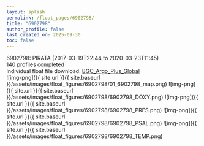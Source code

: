 ```yaml
---
layout: splash
permalink: /float_pages/6902798/
title: "6902798"
author_profile: false
last_created_on: 2025-09-30
toc: false
---
```

 
6902798: PIRATA (2017-03-19T22:44 to 2020-03-23T11:45)\
140 profiles completed\
Individual float file download: [BGC_Argo_Plus_Global](https://ftp.soest.hawaii.edu/bgc_argo_plus/Individual_Floats/outliers_removed/6902798_Sprof_processed.nc)\
![img-png]({{ site.url }}{{ site.baseurl }}/assets/images/float_figures/6902798/01_6902798_map.png)
![img-png]({{ site.url }}{{ site.baseurl }}/assets/images/float_figures/6902798/6902798_DOXY.png)
![img-png]({{ site.url }}{{ site.baseurl }}/assets/images/float_figures/6902798/6902798_PRES.png)
![img-png]({{ site.url }}{{ site.baseurl }}/assets/images/float_figures/6902798/6902798_PSAL.png)
![img-png]({{ site.url }}{{ site.baseurl }}/assets/images/float_figures/6902798/6902798_TEMP.png)

